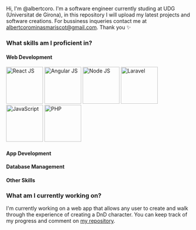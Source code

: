 Hi, I'm @albertcoro. I'm a software engineer currently studing at UDG (Universitat de Girona), in this repository I will
upload my latest projects and software creations. For bussiness inqueries contact me at
albertcorominasmariscot@gmail.com. Thank you ✨

<h3>What skills am I proficient in?</h3>

<h4>Web Development</h4>
<div display="inline">
 <img src="https://www.pngitem.com/pimgs/m/664-6644509_icon-react-js-logo-hd-png-download.png" height=100px weight=100px alt="React JS" title="React JS">
 <img src="https://i1.wp.com/www.titanui.com/wp-content/uploads/2013/11/30/Flat-AngularJS-Logo-PSD.png" height=100px weight=100px alt="Angular JS" title="Angular JS">
 <img src="https://pluspng.com/img-png/nodejs-png-nodejs-icon-png-50-px-1600.png" height=100px weight=100px alt="Node JS" title="Node JS">
 <img src="https://www.designbust.com/download/168/png/laravel_icon256.png" height=100px weight=100px alt="Laravel" title="Laravel">
 <img src="https://img.favpng.com/2/12/22/javascript-icon-png-favpng-ruDBDhxzVxWHgXXtH2Hi1XzJf.jpg" height=100px weight=100px alt="JavaScript" title="JavaScript">
 <img src="https://www.kindpng.com/picc/m/11-118738_php-logo-png-circle-transparent-png.png" height=100px weight=100px alt="PHP" title="PHP">
</div>

<h4>App Development</h4>

<h4>Database Management</h4>

<h4>Other Skills</h4>

<h3>What am I currently working on?</h3>
 
 I'm currently working on a web app that allows any user to create and walk through the experience of creating a DnD character. You can keep track of my progress and comment on <a href="https://github.com/albertcoro/dnd"> my repository</a>. 
